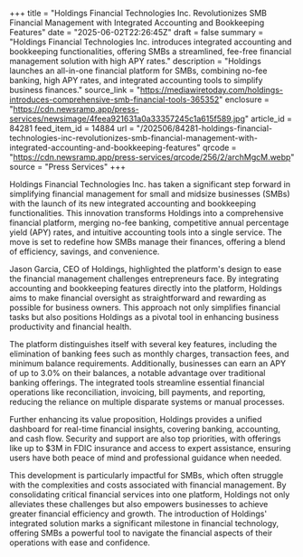+++
title = "Holdings Financial Technologies Inc. Revolutionizes SMB Financial Management with Integrated Accounting and Bookkeeping Features"
date = "2025-06-02T22:26:45Z"
draft = false
summary = "Holdings Financial Technologies Inc. introduces integrated accounting and bookkeeping functionalities, offering SMBs a streamlined, fee-free financial management solution with high APY rates."
description = "Holdings launches an all-in-one financial platform for SMBs, combining no-fee banking, high APY rates, and integrated accounting tools to simplify business finances."
source_link = "https://mediawiretoday.com/holdings-introduces-comprehensive-smb-financial-tools-365352"
enclosure = "https://cdn.newsramp.app/press-services/newsimage/4feea921631a0a33357245c1a615f589.jpg"
article_id = 84281
feed_item_id = 14884
url = "/202506/84281-holdings-financial-technologies-inc-revolutionizes-smb-financial-management-with-integrated-accounting-and-bookkeeping-features"
qrcode = "https://cdn.newsramp.app/press-services/qrcode/256/2/archMgcM.webp"
source = "Press Services"
+++

<p>Holdings Financial Technologies Inc. has taken a significant step forward in simplifying financial management for small and midsize businesses (SMBs) with the launch of its new integrated accounting and bookkeeping functionalities. This innovation transforms Holdings into a comprehensive financial platform, merging no-fee banking, competitive annual percentage yield (APY) rates, and intuitive accounting tools into a single service. The move is set to redefine how SMBs manage their finances, offering a blend of efficiency, savings, and convenience.</p><p>Jason Garcia, CEO of Holdings, highlighted the platform's design to ease the financial management challenges entrepreneurs face. By integrating accounting and bookkeeping features directly into the platform, Holdings aims to make financial oversight as straightforward and rewarding as possible for business owners. This approach not only simplifies financial tasks but also positions Holdings as a pivotal tool in enhancing business productivity and financial health.</p><p>The platform distinguishes itself with several key features, including the elimination of banking fees such as monthly charges, transaction fees, and minimum balance requirements. Additionally, businesses can earn an APY of up to 3.0% on their balances, a notable advantage over traditional banking offerings. The integrated tools streamline essential financial operations like reconciliation, invoicing, bill payments, and reporting, reducing the reliance on multiple disparate systems or manual processes.</p><p>Further enhancing its value proposition, Holdings provides a unified dashboard for real-time financial insights, covering banking, accounting, and cash flow. Security and support are also top priorities, with offerings like up to $3M in FDIC insurance and access to expert assistance, ensuring users have both peace of mind and professional guidance when needed.</p><p>This development is particularly impactful for SMBs, which often struggle with the complexities and costs associated with financial management. By consolidating critical financial services into one platform, Holdings not only alleviates these challenges but also empowers businesses to achieve greater financial efficiency and growth. The introduction of Holdings' integrated solution marks a significant milestone in financial technology, offering SMBs a powerful tool to navigate the financial aspects of their operations with ease and confidence.</p>